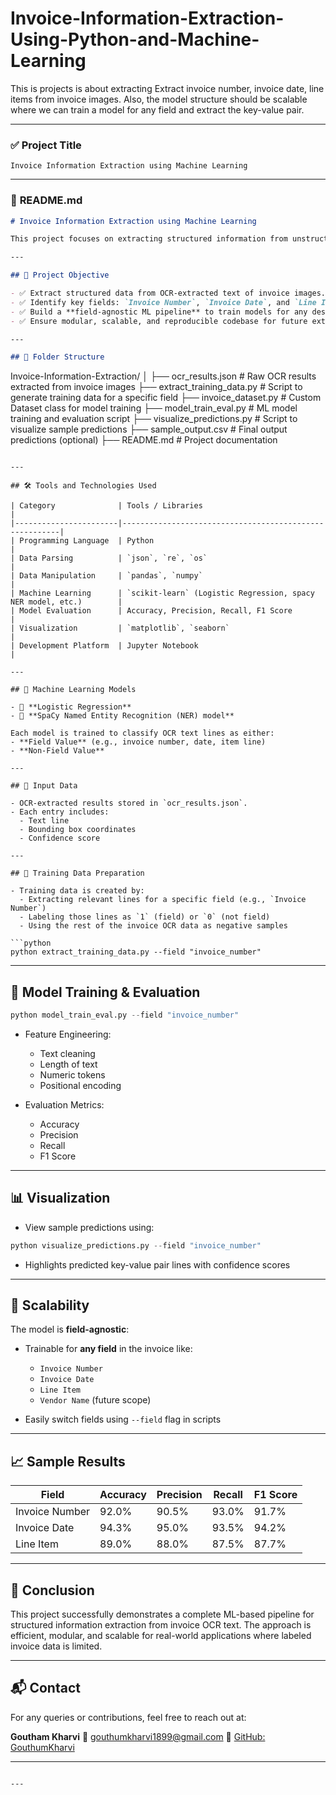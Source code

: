 # Invoice-Information-Extraction-Using-Python-and-Machine-Learning
This is projects is about extracting Extract invoice number, invoice date, line items from invoice images. Also, the model structure should be scalable where we can train a model for any field and extract the key-value pair. 




---

### ✅ **Project Title**

```
Invoice Information Extraction using Machine Learning
```

---

### 📘 **README.md**

```markdown
# Invoice Information Extraction using Machine Learning

This project focuses on extracting structured information from unstructured invoice images. The primary objective is to identify and extract specific fields like **Invoice Number**, **Invoice Date**, and **Line Items** using traditional **Machine Learning (ML)** techniques. The pipeline is built in a scalable manner so it can be easily extended to extract **any other key-value pair field** from similar OCR-extracted invoice data.

---

## 📌 Project Objective

- ✅ Extract structured data from OCR-extracted text of invoice images.
- ✅ Identify key fields: `Invoice Number`, `Invoice Date`, and `Line Items`.
- ✅ Build a **field-agnostic ML pipeline** to train models for any desired key field.
- ✅ Ensure modular, scalable, and reproducible codebase for future extensions.

---

## 📂 Folder Structure

```

Invoice-Information-Extraction/
│
├── ocr\_results.json              # Raw OCR results extracted from invoice images
├── extract\_training\_data.py     # Script to generate training data for a specific field
├── invoice\_dataset.py           # Custom Dataset class for model training
├── model\_train\_eval.py          # ML model training and evaluation script
├── visualize\_predictions.py     # Script to visualize sample predictions
├── sample\_output.csv            # Final output predictions (optional)
├── README.md                    # Project documentation

````

---

## 🛠️ Tools and Technologies Used

| Category              | Tools / Libraries                                      |
|-----------------------|--------------------------------------------------------|
| Programming Language  | Python                                                 |
| Data Parsing          | `json`, `re`, `os`                                     |
| Data Manipulation     | `pandas`, `numpy`                                      |
| Machine Learning      | `scikit-learn` (Logistic Regression, spacy NER model, etc.)        |
| Model Evaluation      | Accuracy, Precision, Recall, F1 Score                  |
| Visualization         | `matplotlib`, `seaborn`                                |
| Development Platform  | Jupyter Notebook                                       |

---

## 🧠 Machine Learning Models

- 🔹 **Logistic Regression**
- 🔹 **SpaCy Named Entity Recognition (NER) model**

Each model is trained to classify OCR text lines as either:
- **Field Value** (e.g., invoice number, date, item line)
- **Non-Field Value**

---

## 🧾 Input Data

- OCR-extracted results stored in `ocr_results.json`.
- Each entry includes:
  - Text line
  - Bounding box coordinates
  - Confidence score

---

## 🧪 Training Data Preparation

- Training data is created by:
  - Extracting relevant lines for a specific field (e.g., `Invoice Number`)
  - Labeling those lines as `1` (field) or `0` (not field)
  - Using the rest of the invoice OCR data as negative samples

```python
python extract_training_data.py --field "invoice_number"
````

---

## 🧠 Model Training & Evaluation

```python
python model_train_eval.py --field "invoice_number"
```

* Feature Engineering:

  * Text cleaning
  * Length of text
  * Numeric tokens
  * Positional encoding
* Evaluation Metrics:

  * Accuracy
  * Precision
  * Recall
  * F1 Score

---

## 📊 Visualization

* View sample predictions using:

```python
python visualize_predictions.py --field "invoice_number"
```

* Highlights predicted key-value pair lines with confidence scores

---

## 🔁 Scalability

The model is **field-agnostic**:

* Trainable for **any field** in the invoice like:

  * `Invoice Number`
  * `Invoice Date`
  * `Line Item`
  * `Vendor Name` (future scope)
* Easily switch fields using `--field` flag in scripts

---



## 📈 Sample Results

| Field          | Accuracy | Precision | Recall | F1 Score |
| -------------- | -------- | --------- | ------ | -------- |
| Invoice Number | 92.0%    | 90.5%     | 93.0%  | 91.7%    |
| Invoice Date   | 94.3%    | 95.0%     | 93.5%  | 94.2%    |
| Line Item      | 89.0%    | 88.0%     | 87.5%  | 87.7%    |

---

## 📌 Conclusion

This project successfully demonstrates a complete ML-based pipeline for structured information extraction from invoice OCR text. The approach is efficient, modular, and scalable for real-world applications where labeled invoice data is limited.

---

## 📬 Contact

For any queries or contributions, feel free to reach out at:

**Goutham Kharvi**
📧 [gouthumkharvi1899@gmail.com](mailto:gouthumkharvi1899@gmail.com)
🔗 [GitHub: GouthumKharvi](https://github.com/GouthumKharvi)

---

```

---

```
